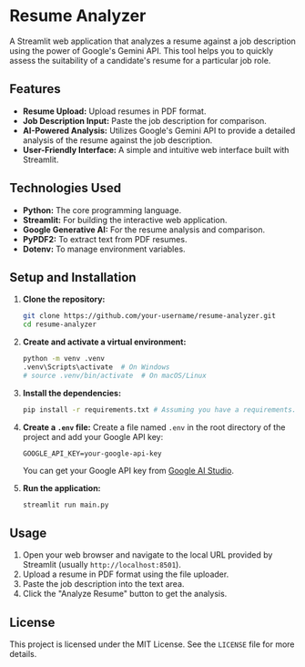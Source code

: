 # Resume Analyzer

A Streamlit web application that analyzes a resume against a job description using the power of Google's Gemini API. This tool helps you to quickly assess the suitability of a candidate's resume for a particular job role.

## Features

*   **Resume Upload:** Upload resumes in PDF format.
*   **Job Description Input:** Paste the job description for comparison.
*   **AI-Powered Analysis:** Utilizes Google's Gemini API to provide a detailed analysis of the resume against the job description.
*   **User-Friendly Interface:** A simple and intuitive web interface built with Streamlit.

## Technologies Used

*   **Python:** The core programming language.
*   **Streamlit:** For building the interactive web application.
*   **Google Generative AI:** For the resume analysis and comparison.
*   **PyPDF2:** To extract text from PDF resumes.
*   **Dotenv:** To manage environment variables.

## Setup and Installation

1.  **Clone the repository:**
    ```bash
    git clone https://github.com/your-username/resume-analyzer.git
    cd resume-analyzer
    ```

2.  **Create and activate a virtual environment:**
    ```bash
    python -m venv .venv
    .venv\Scripts\activate  # On Windows
    # source .venv/bin/activate  # On macOS/Linux
    ```

3.  **Install the dependencies:**
    ```bash
    pip install -r requirements.txt # Assuming you have a requirements.txt, if not, create one from pyproject.toml
    ```

4.  **Create a `.env` file:**
    Create a file named `.env` in the root directory of the project and add your Google API key:
    ```
    GOOGLE_API_KEY=your-google-api-key
    ```
    You can get your Google API key from [Google AI Studio](https://aistudio.google.com/).

5.  **Run the application:**
    ```bash
    streamlit run main.py
    ```

## Usage

1.  Open your web browser and navigate to the local URL provided by Streamlit (usually `http://localhost:8501`).
2.  Upload a resume in PDF format using the file uploader.
3.  Paste the job description into the text area.
4.  Click the "Analyze Resume" button to get the analysis.

## License

This project is licensed under the MIT License. See the `LICENSE` file for more details.
